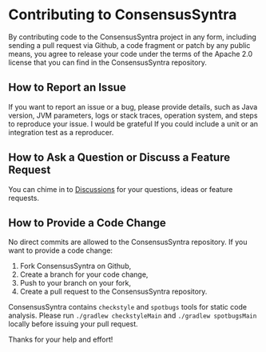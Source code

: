 # Contributing to ConsensusSyntra

By contributing code to the ConsensusSyntra project in any form, including sending 
a pull request via Github, a code fragment or patch by any public means, you
agree to release your code under the terms of the Apache 2.0 license that you
can find in the ConsensusSyntra repository. 


## How to Report an Issue

If you want to report an issue or a bug, please provide details, such as Java
version, JVM parameters, logs or stack traces, operation system, and steps to 
reproduce your issue. I would be grateful If you could include a unit or an 
integration test as a reproducer.


## How to Ask a Question or Discuss a Feature Request

You can chime in to [Discussions](https://github.com/ConsensusSyntra/ConsensusSyntra/discussions) 
for your questions, ideas or feature requests.

## How to Provide a Code Change

No direct commits are allowed to the ConsensusSyntra repository. If you want to 
provide a code change:

1. Fork ConsensusSyntra on Github,
2. Create a branch for your code change, 
3. Push to your branch on your fork,
4. Create a pull request to the ConsensusSyntra repository.

ConsensusSyntra contains `checkstyle` and `spotbugs` tools for static code analysis.
Please run `./gradlew checkstyleMain` and 
`./gradlew spotbugsMain` locally before issuing your pull request.

Thanks for your help and effort!
